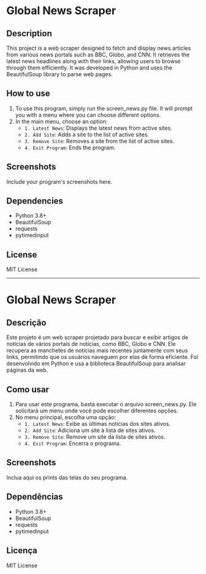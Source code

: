 # Global News Scraper

## Description

This project is a web scraper designed to fetch and display news articles from various news portals such as BBC, Globo, and CNN. It retrieves the latest news headlines along with their links, allowing users to browse through them efficiently. It was developed in Python and uses the BeautifulSoup library to parse web pages.

## How to use

1. To use this program, simply run the screen_news.py file. It will prompt you with a menu where you can choose different options.
2. In the main menu, choose an option:
   - `1. Latest News`: Displays the latest news from active sites.
   - `2. Add Site`: Adds a site to the list of active sites.
   - `3. Remove Site`: Removes a site from the list of active sites.
   - `4. Exit Program`: Ends the program.

## Screenshots

Include your program's screenshots here.

## Dependencies

- Python 3.8+
- BeautifulSoup
- requests
- pytimedinput

## License

MIT License

---

# Global News Scraper

## Descrição

Este projeto é um web scraper projetado para buscar e exibir artigos de notícias de vários portais de notícias, como BBC, Globo e CNN. Ele recupera as manchetes de notícias mais recentes juntamente com seus links, permitindo que os usuários naveguem por elas de forma eficiente. Foi desenvolvido em Python e usa a biblioteca BeautifulSoup para analisar páginas da web.

## Como usar

1. Para usar este programa, basta executar o arquivo screen_news.py. Ele solicitará um menu onde você pode escolher diferentes opções.
2. No menu principal, escolha uma opção:
   - `1. Latest News`: Exibe as últimas notícias dos sites ativos.
   - `2. Add Site`: Adiciona um site à lista de sites ativos.
   - `3. Remove Site`: Remove um site da lista de sites ativos.
   - `4. Exit Program`: Encerra o programa.

## Screenshots

Inclua aqui os prints das telas do seu programa.

## Dependências

- Python 3.8+
- BeautifulSoup
- requests
- pytimedinput

## Licença

MIT License
